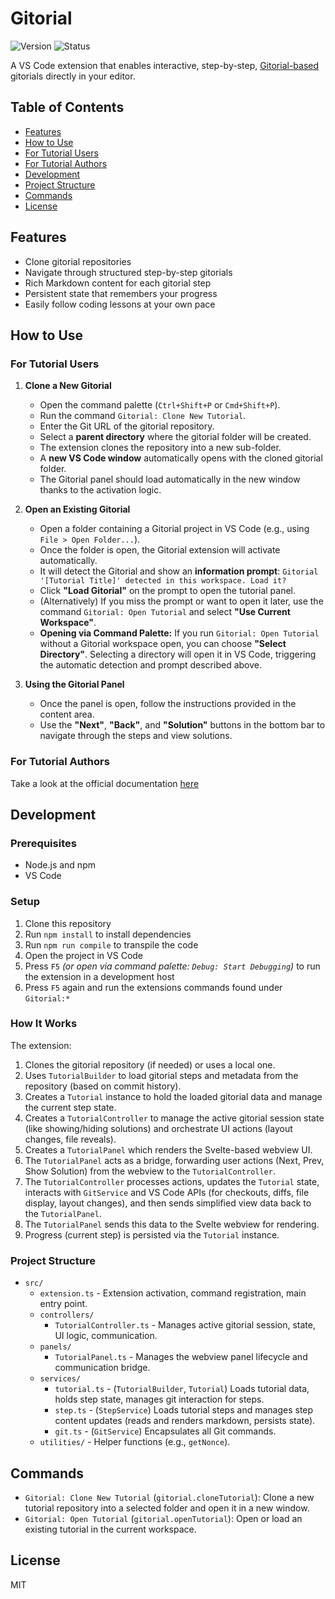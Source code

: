 # Gitorial

![Version](https://img.shields.io/badge/version-0.1.3--alpha-yellow)
![Status](https://img.shields.io/badge/status-experimental-orange)

A VS Code extension that enables interactive, step-by-step, [Gitorial-based](https://github.com/gitorial-sdk) gitorials directly in your editor.

## Table of Contents

- [Features](#features)
- [How to Use](#how-to-use)
- [For Tutorial Users](#for-tutorial-users)
- [For Tutorial Authors](#for-tutorial-authors)
- [Development](#development)
- [Project Structure](#project-structure)
- [Commands](#commands)
- [License](#license)

## Features

- Clone gitorial repositories
- Navigate through structured step-by-step gitorials
- Rich Markdown content for each gitorial step
- Persistent state that remembers your progress
- Easily follow coding lessons at your own pace

## How to Use

### For Tutorial Users

1. **Clone a New Gitorial**
    - Open the command palette (`Ctrl+Shift+P` or `Cmd+Shift+P`).
    - Run the command `Gitorial: Clone New Tutorial`.
    - Enter the Git URL of the gitorial repository.
    - Select a **parent directory** where the gitorial folder will be created.
    - The extension clones the repository into a new sub-folder.
    - A **new VS Code window** automatically opens with the cloned gitorial folder.
    - The Gitorial panel should load automatically in the new window thanks to the activation logic.

2. **Open an Existing Gitorial**
    - Open a folder containing a Gitorial project in VS Code (e.g., using `File > Open Folder...`).
    - Once the folder is open, the Gitorial extension will activate automatically.
    - It will detect the Gitorial and show an **information prompt**: `Gitorial '[Tutorial Title]' detected in this workspace. Load it?`
    - Click **"Load Gitorial"** on the prompt to open the tutorial panel.
    - (Alternatively) If you miss the prompt or want to open it later, use the command `Gitorial: Open Tutorial` and select **"Use Current Workspace"**.
    - **Opening via Command Palette:** If you run `Gitorial: Open Tutorial` without a Gitorial workspace open, you can choose **"Select Directory"**. Selecting a directory will open it in VS Code, triggering the automatic detection and prompt described above.

3. **Using the Gitorial Panel**
    - Once the panel is open, follow the instructions provided in the content area.
    - Use the **"Next"**, **"Back"**, and **"Solution"** buttons in the bottom bar to navigate through the steps and view solutions.

### For Tutorial Authors

Take a look at the official documentation [here](https://github.com/gitorial-sdk)

## Development

### Prerequisites

- Node.js and npm
- VS Code

### Setup

1. Clone this repository
2. Run `npm install` to install dependencies
3. Run `npm run compile` to transpile the code
4. Open the project in VS Code
5. Press `F5` _(or open via command palette: `Debug: Start Debugging`)_ to run the extension in a development host
6. Press `F5` again and run the extensions commands found under `Gitorial:*`

### How It Works

The extension:

1. Clones the gitorial repository (if needed) or uses a local one.
2. Uses `TutorialBuilder` to load gitorial steps and metadata from the repository (based on commit history).
3. Creates a `Tutorial` instance to hold the loaded gitorial data and manage the current step state.
4. Creates a `TutorialController` to manage the active gitorial session state (like showing/hiding solutions) and orchestrate UI actions (layout changes, file reveals).
5. Creates a `TutorialPanel` which renders the Svelte-based webview UI.
6. The `TutorialPanel` acts as a bridge, forwarding user actions (Next, Prev, Show Solution) from the webview to the `TutorialController`.
7. The `TutorialController` processes actions, updates the `Tutorial` state, interacts with `GitService` and VS Code APIs (for checkouts, diffs, file display, layout changes), and then sends simplified view data back to the `TutorialPanel`.
8. The `TutorialPanel` sends this data to the Svelte webview for rendering.
9. Progress (current step) is persisted via the `Tutorial` instance.

### Project Structure

- `src/`
  - `extension.ts` - Extension activation, command registration, main entry point.
  - `controllers/`
    - `TutorialController.ts` - Manages active gitorial session, state, UI logic, communication.
  - `panels/`
    - `TutorialPanel.ts` - Manages the webview panel lifecycle and communication bridge.
  - `services/`
    - `tutorial.ts` - (`TutorialBuilder`, `Tutorial`) Loads tutorial data, holds step state, manages git interaction for steps.
    - `step.ts` - (`StepService`) Loads tutorial steps and manages step content updates (reads and renders markdown, persists state).
    - `git.ts` - (`GitService`) Encapsulates all Git commands.
  - `utilities/` - Helper functions (e.g., `getNonce`).

## Commands

- `Gitorial: Clone New Tutorial` (`gitorial.cloneTutorial`): Clone a new tutorial repository into a selected folder and open it in a new window.
- `Gitorial: Open Tutorial` (`gitorial.openTutorial`): Open or load an existing tutorial in the current workspace.

## License

MIT
